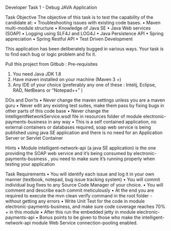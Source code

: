 Developer Task 1 - Debug JAVA Application

Task Objective
The objective of this task is to test the capability of the candidate at:
•	Troubleshooting issues with existing code bases.
•	Maven multi-module structure
•	Knowledge of Java SE
•	Java Web services (SOAP)
•	Logging using SLF4J and LOG4J
•	Java Persistence API
•	Spring appreciation
•	Spring Restful API
•	Test Driven Development

This application has been deliberately bugged in various ways. Your task is to find each bug or logic problem
and fix it.

Pull this project from Gitbub :
Pre-requisites
1.	You need Java JDK 1.8
2.	Have maven installed on your machine (Maven 3 +)
3.	Any IDE of your choice (preferably any one of these : Intelij, Eclipse, RAD, NetBeans or “Notepad++” )

DOs and Don’ts
•	Never change the maven settings unless you are a maven guru
•	Never edit any existing test suites, make them pass by fixing bugs in other parts of this code base
•	Never change the IntelligentNetworkService.wsdl file in resources folder of module electronic-payments-business in any way
•	This is a self contained application, no external containers or databases required, soap web service is being published using java SE application and there is no need for an Application Server or Servlet Container

Hints
•	Module intelligent-network-api (a java SE application) is the one providing the SOAP web service and it’s being consumed by electronic-payments-business , you need to make sure it’s running properly when testing your application

Task Requirements
•	You will identify each issue and log it in your own manner (textbook, notepad, bug issue tracking system)
•	You will commit individual bug fixes to any Source Code Manager of your choice.
•	You will comment and describe each commit meticulously
•	At the end you are required to execute the mvn clean verify command in the root folder - without getting any errors
•	Write Unit Test for the code in module electronic-payments-business, and make sure code coverage reaches 70% + in this module
•	After this run the embedded jetty in module electronic-payments-api
•	Bonus points to be given to those who make the intelligent-network-api module Web Service connection-pooling enabled.


